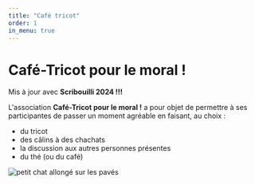 ```yaml
---
title: "Café tricot"
order: 1
in_menu: true
---
```

# Café-Tricot pour le moral !

Mis à jour avec **Scribouilli 2024 !!!**

L'association **Café-Tricot pour le moral !** a pour objet de permettre à ses participantes de passer un moment agréable en faisant, au choix :
- du tricot
- des câlins à des chachats
- la discussion aux autres personnes présentes
- du thé (ou du café)

![petit chat allongé sur les pavés](/images/5b3fe35c1cd3a134.jpg) 
